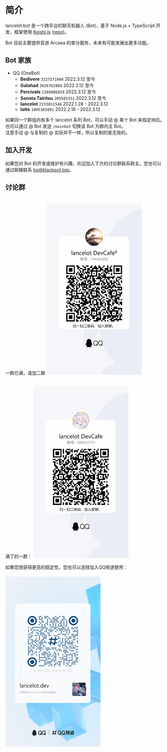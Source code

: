# 简介

lancelot.bot 是一个跨平台的聊天机器人 (Bot)，基于 Node.js + TypeScript 开发，框架使用 [Koishi.js](https://koishi.js.org) ([repo](https://github.com/koishijs/koishi))。

Bot 目前主要提供音游 Arcaea 的查分服务，未来有可能发展出更多功能。

## Bot 家族
- QQ (OneBot)
    - **Bedivere** `3327571904` 2022.3.12 至今
    - **Galahad** `3626762866` 2022.3.12 至今
    - **Percivale** `1160986929` 2022.3.12 至今
    - **Sonata Tairitsu** `209585351` 2022.3.12 至今
    - **lancelot** `2233651546` 2022.1.28 - 2022.3.12
    - **latte** `1805165891` 2022.2.18 - 2022.3.12

如果同一个群组内有多个 lancelot 系列 Bot，可以手动 @ 某个 Bot 来指定响应。也可以通过 @ Bot 发送 `/mainbot` 切换该 Bot 为群内主 Bot。  
注意手动 @ 与复制的 @ 实际并不一样，所以复制的是无效的。

## 加入开发
如果您对 Bot 的开发或维护有兴趣，欢迎加入下方的讨论群联系群主。您也可以通过邮箱联系 [bs@blacksoil.top](mailto:bs@blacksoil.top)。

## 讨论群
一群已满，请加二群
<img src="./QQGroupQRCode2.jpg" width="300px" style="margin-top: 20px" />

满了的一群：
<img src="./QQGroupQRCode1.jpg" width="300px" style="margin-top: 20px" />

如果您想获得更高的稳定性，您也可以选择加入QQ频道使用：
<img src="./QQGuildQRCode.jpg" width="300px" style="margin-top: 20px" />
